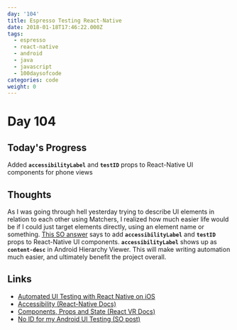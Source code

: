 ```yaml
---
day: '104'
title: Espresso Testing React-Native
date: 2018-01-18T17:46:22.000Z
tags:
  - espresso
  - react-native
  - android
  - java
  - javascript
  - 100daysofcode
categories: code
weight: 0
---
```

# Day 104

## Today's Progress

Added **`accessibilityLabel`** and **`testID`** props to React-Native UI components for phone views

<!--more-->

## Thoughts

As I was going through hell yesterday trying to describe UI elements  in relation to each other using Matchers, I realized how much easier life would be if I could just target elements directly, using an element name or something. [This SO answer](https://stackoverflow.com/a/41678992/270847) says to add **`accessibilityLabel`** and **`testID`** props to React-Native UI components. **`accessibilityLabel`** shows up as **`content-desc`** in Android Hierarchy Viewer. This will make writing automation much easier, and ultimately benefit the project overall.

## Links

* [Automated UI Testing with React Native on iOS](http://blog.xebia.com/automated-ui-testing-with-react-native-on-ios/)
* [Accessibility (React-Native Docs)](https://facebook.github.io/react-native/docs/accessibility.html)
* [Components, Props and State (React VR Docs)](https://facebook.github.io/react-vr/docs/components-props-and-state.html)
* [No ID for my Android UI Testing (SO post)](https://stackoverflow.com/a/41678992/270847)
